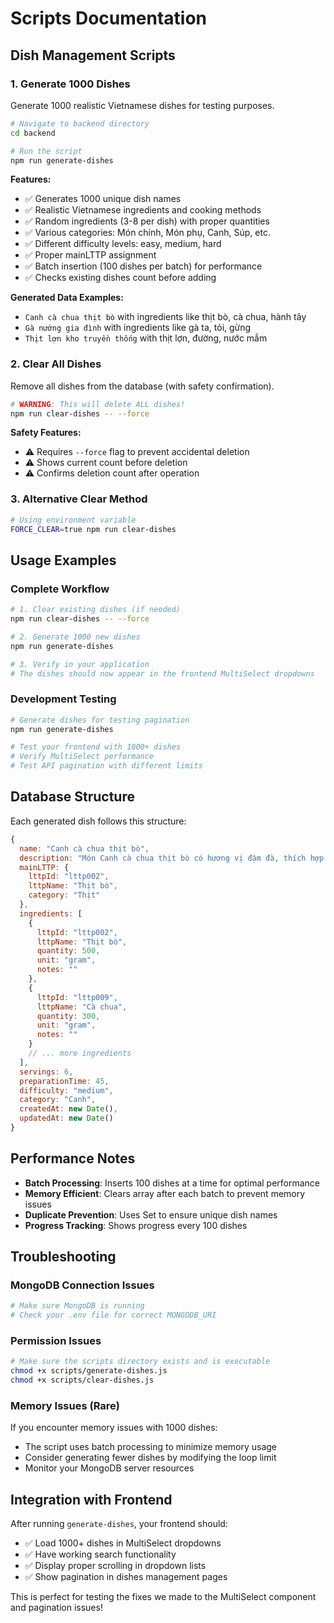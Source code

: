 # Scripts Documentation

## Dish Management Scripts

### 1. Generate 1000 Dishes

Generate 1000 realistic Vietnamese dishes for testing purposes.

```bash
# Navigate to backend directory
cd backend

# Run the script
npm run generate-dishes
```

**Features:**
- ✅ Generates 1000 unique dish names
- ✅ Realistic Vietnamese ingredients and cooking methods
- ✅ Random ingredients (3-8 per dish) with proper quantities
- ✅ Various categories: Món chính, Món phụ, Canh, Súp, etc.
- ✅ Different difficulty levels: easy, medium, hard
- ✅ Proper mainLTTP assignment
- ✅ Batch insertion (100 dishes per batch) for performance
- ✅ Checks existing dishes count before adding

**Generated Data Examples:**
- `Canh cà chua thịt bò` with ingredients like thịt bò, cà chua, hành tây
- `Gà nướng gia đình` with ingredients like gà ta, tỏi, gừng
- `Thịt lợn kho truyền thống` with thịt lợn, đường, nước mắm

### 2. Clear All Dishes

Remove all dishes from the database (with safety confirmation).

```bash
# WARNING: This will delete ALL dishes!
npm run clear-dishes -- --force
```

**Safety Features:**
- ⚠️ Requires `--force` flag to prevent accidental deletion
- ⚠️ Shows current count before deletion
- ⚠️ Confirms deletion count after operation

### 3. Alternative Clear Method

```bash
# Using environment variable
FORCE_CLEAR=true npm run clear-dishes
```

## Usage Examples

### Complete Workflow

```bash
# 1. Clear existing dishes (if needed)
npm run clear-dishes -- --force

# 2. Generate 1000 new dishes
npm run generate-dishes

# 3. Verify in your application
# The dishes should now appear in the frontend MultiSelect dropdowns
```

### Development Testing

```bash
# Generate dishes for testing pagination
npm run generate-dishes

# Test your frontend with 1000+ dishes
# Verify MultiSelect performance
# Test API pagination with different limits
```

## Database Structure

Each generated dish follows this structure:

```javascript
{
  name: "Canh cà chua thịt bò",
  description: "Món Canh cà chua thịt bò có hương vị đậm đà, thích hợp cho bữa cơm gia đình.",
  mainLTTP: {
    lttpId: "lttp002",
    lttpName: "Thịt bò",
    category: "Thịt"
  },
  ingredients: [
    {
      lttpId: "lttp002",
      lttpName: "Thịt bò",
      quantity: 500,
      unit: "gram",
      notes: ""
    },
    {
      lttpId: "lttp009",
      lttpName: "Cà chua",
      quantity: 300,
      unit: "gram",
      notes: ""
    }
    // ... more ingredients
  ],
  servings: 6,
  preparationTime: 45,
  difficulty: "medium",
  category: "Canh",
  createdAt: new Date(),
  updatedAt: new Date()
}
```

## Performance Notes

- **Batch Processing**: Inserts 100 dishes at a time for optimal performance
- **Memory Efficient**: Clears array after each batch to prevent memory issues
- **Duplicate Prevention**: Uses Set to ensure unique dish names
- **Progress Tracking**: Shows progress every 100 dishes

## Troubleshooting

### MongoDB Connection Issues
```bash
# Make sure MongoDB is running
# Check your .env file for correct MONGODB_URI
```

### Permission Issues
```bash
# Make sure the scripts directory exists and is executable
chmod +x scripts/generate-dishes.js
chmod +x scripts/clear-dishes.js
```

### Memory Issues (Rare)
If you encounter memory issues with 1000 dishes:
- The script uses batch processing to minimize memory usage
- Consider generating fewer dishes by modifying the loop limit
- Monitor your MongoDB server resources

## Integration with Frontend

After running `generate-dishes`, your frontend should:
- ✅ Load 1000+ dishes in MultiSelect dropdowns
- ✅ Have working search functionality
- ✅ Display proper scrolling in dropdown lists
- ✅ Show pagination in dishes management pages

This is perfect for testing the fixes we made to the MultiSelect component and pagination issues! 